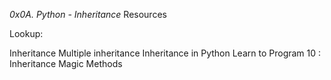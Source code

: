 *0x0A. Python - Inheritance*
Resources

Lookup:

Inheritance
Multiple inheritance
Inheritance in Python
Learn to Program 10 : Inheritance Magic Methods
